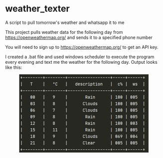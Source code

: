 # weather_texter
A script to pull tomorrow's weather and whatsapp it to me

This project pulls weather data for the following day from https://openweathermap.org/ and sends it to a specified phone number

You will need to sign up to https://openweathermap.org/ to get an API key.

I created a .bat file and used windows scheduler to execute the program every evening and text me the weather for the following day.
Output looks like this:
<p align="center">
  <a href="https://github.com/github_username/repo_name">
    <img src="images/example.png" width="415" height="251">
  </a>
</p>
